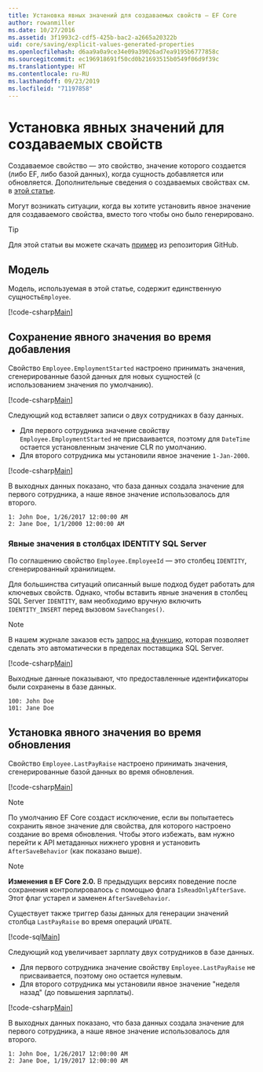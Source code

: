 ```yaml
---
title: Установка явных значений для создаваемых свойств — EF Core
author: rowanmiller
ms.date: 10/27/2016
ms.assetid: 3f1993c2-cdf5-425b-bac2-a2665a20322b
uid: core/saving/explicit-values-generated-properties
ms.openlocfilehash: d6aa9a0a9ce34e09a39026ad7ea9195b6777858c
ms.sourcegitcommit: ec196918691f50cd0b21693515b0549f06d9f39c
ms.translationtype: HT
ms.contentlocale: ru-RU
ms.lasthandoff: 09/23/2019
ms.locfileid: "71197858"
---
```

# <a name="setting-explicit-values-for-generated-properties"></a>Установка явных значений для создаваемых свойств

Создаваемое свойство — это свойство, значение которого создается (либо EF, либо базой данных), когда сущность добавляется или обновляется. Дополнительные сведения о создаваемых свойствах см. в [этой статье](../modeling/generated-properties.md).

Могут возникать ситуации, когда вы хотите установить явное значение для создаваемого свойства, вместо того чтобы оно было генерировано.

> [!TIP]  
> Для этой статьи вы можете скачать [пример](https://github.com/aspnet/EntityFramework.Docs/tree/master/samples/core/Saving/ExplicitValuesGenerateProperties/) из репозитория GitHub.

## <a name="the-model"></a>Модель

Модель, используемая в этой статье, содержит единственную сущность`Employee`.

[!code-csharp[Main](../../../samples/core/Saving/ExplicitValuesGenerateProperties/Employee.cs#Sample)]

## <a name="saving-an-explicit-value-during-add"></a>Сохранение явного значения во время добавления

Свойство `Employee.EmploymentStarted` настроено принимать значения, сгенерированные базой данных для новых сущностей (с использованием значения по умолчанию).

[!code-csharp[Main](../../../samples/core/Saving/ExplicitValuesGenerateProperties/EmployeeContext.cs#EmploymentStarted)]

Следующий код вставляет записи о двух сотрудниках в базу данных.
* Для первого сотрудника значение свойству `Employee.EmploymentStarted` не присваивается, поэтому для `DateTime` остается установленным значение CLR по умолчанию.
* Для второго сотрудника мы установили явное значение `1-Jan-2000`.

[!code-csharp[Main](../../../samples/core/Saving/ExplicitValuesGenerateProperties/Sample.cs#EmploymentStarted)]

В выходных данных показано, что база данных создала значение для первого сотрудника, а наше явное значение использовалось для второго.

``` Console
1: John Doe, 1/26/2017 12:00:00 AM
2: Jane Doe, 1/1/2000 12:00:00 AM
```

### <a name="explicit-values-into-sql-server-identity-columns"></a>Явные значения в столбцах IDENTITY SQL Server

По соглашению свойство `Employee.EmployeeId` — это столбец `IDENTITY`, сгенерированный хранилищем.

Для большинства ситуаций описанный выше подход будет работать для ключевых свойств. Однако, чтобы вставить явные значения в столбец SQL Server `IDENTITY`, вам необходимо вручную включить `IDENTITY_INSERT` перед вызовом `SaveChanges()`.

> [!NOTE]  
> В нашем журнале заказов есть [запрос на функцию](https://github.com/aspnet/EntityFramework/issues/703), которая позволяет сделать это автоматически в пределах поставщика SQL Server.

[!code-csharp[Main](../../../samples/core/Saving/ExplicitValuesGenerateProperties/Sample.cs#EmployeeId)]

Выходные данные показывают, что предоставленные идентификаторы были сохранены в базе данных.

``` Console
100: John Doe
101: Jane Doe
```

## <a name="setting-an-explicit-value-during-update"></a>Установка явного значения во время обновления

Свойство `Employee.LastPayRaise` настроено принимать значения, сгенерированные базой данных во время обновления.

[!code-csharp[Main](../../../samples/core/Saving/ExplicitValuesGenerateProperties/EmployeeContext.cs#LastPayRaise)]

> [!NOTE]  
> По умолчанию EF Core создаст исключение, если вы попытаетесь сохранить явное значение для свойства, для которого настроено создание во время обновления. Чтобы этого избежать, вам нужно перейти к API метаданных нижнего уровня и установить `AfterSaveBehavior` (как показано выше).

> [!NOTE]  
> **Изменения в EF Core 2.0.** В предыдущих версиях поведение после сохранения контролировалось с помощью флага `IsReadOnlyAfterSave`. Этот флаг устарел и заменен `AfterSaveBehavior`.

Существует также триггер базы данных для генерации значений столбца `LastPayRaise` во время операций `UPDATE`.

[!code-sql[Main](../../../samples/core/Saving/ExplicitValuesGenerateProperties/employee_UPDATE.sql)]

Следующий код увеличивает зарплату двух сотрудников в базе данных.
* Для первого сотрудника значение свойству `Employee.LastPayRaise` не присваивается, поэтому оно остается нулевым.
* Для второго сотрудника мы установили явное значение "неделя назад" (до повышения зарплаты).

[!code-csharp[Main](../../../samples/core/Saving/ExplicitValuesGenerateProperties/Sample.cs#LastPayRaise)]

В выходных данных показано, что база данных создала значение для первого сотрудника, а наше явное значение использовалось для второго.

``` Console
1: John Doe, 1/26/2017 12:00:00 AM
2: Jane Doe, 1/19/2017 12:00:00 AM
```
